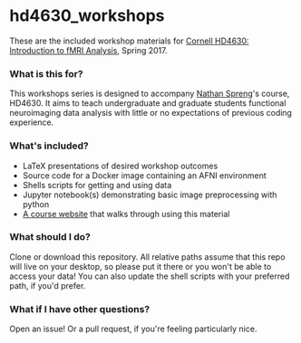 # hd4630_workshops
These are the included workshop materials for [Cornell HD4630: Introduction to fMRI Analysis](https://classes.cornell.edu/browse/roster/SP17/class/HD/4630), Spring 2017.

### What is this for?
This workshops series is designed to accompany [Nathan Spreng](http://lbc.human.cornell.edu/Home.html)'s course, HD4630. It aims to teach undergraduate and graduate students functional neuroimaging data analysis with little or no expectations of previous coding experience. 

### What's included?
* LaTeX presentations of desired workshop outcomes
* Source code for a Docker image containing an AFNI environment
* Shells scripts for getting and using data
* Jupyter notebook(s) demonstrating basic image preprocessing with python
* [A course website](https://emdupre.github.io/hd4630_workshops/categories) that walks through using this material

### What should I do?
Clone or download this repository. All relative paths assume that this repo will live on your desktop, so please put it there or you won't be able to access your data! You can also update the shell scripts with your preferred path, if you'd prefer. 

### What if I have other questions?
Open an issue! Or a pull request, if you're feeling particularly nice.
